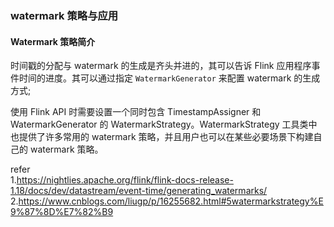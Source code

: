### watermark 策略与应用     

#### Watermark 策略简介 
时间戳的分配与 watermark 的生成是齐头并进的，其可以告诉 Flink 应用程序事件时间的进度。其可以通过指定 `WatermarkGenerator` 来配置 watermark 的生成方式;  

使用 Flink API 时需要设置一个同时包含 TimestampAssigner 和 WatermarkGenerator 的 WatermarkStrategy。WatermarkStrategy 工具类中也提供了许多常用的 watermark 策略，并且用户也可以在某些必要场景下构建自己的 watermark 策略。     








refer   
1.https://nightlies.apache.org/flink/flink-docs-release-1.18/docs/dev/datastream/event-time/generating_watermarks/      
2.https://www.cnblogs.com/liugp/p/16255682.html#5watermarkstrategy%E9%87%8D%E7%82%B9        


